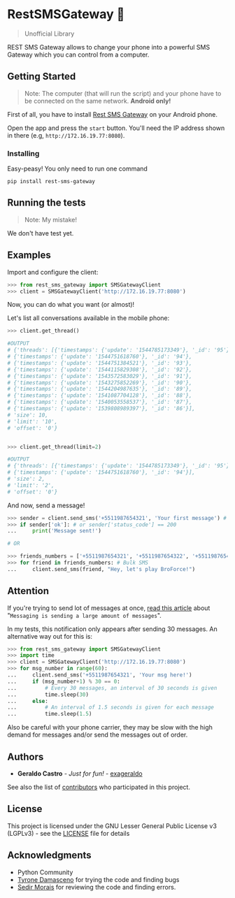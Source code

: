 
# RestSMSGateway :love_letter:

  >Unofficial Library

REST SMS Gateway allows to change your phone into a powerful SMS Gateway which you can control from a computer.

  

## Getting Started

  

> Note: The computer (that will run the script) and your phone have to be connected on the same network. **Android only!**

  First of all, you have to install [Rest SMS Gateway](https://apkpure.com/rest-sms-gateway/com.perfness.smsgateway.rest) on your Android phone.

Open the app and press the `start` button. You'll need the IP address shown in there (e.g, `http://172.16.19.77:8080`).



### Installing

  

Easy-peasy! You only need to run one command

```
pip install rest-sms-gateway
```

 

## Running the tests
>Note: My mistake!

We don't have test yet.

  

## Examples
Import and configure the client:
```python
>>> from rest_sms_gateway import SMSGatewayClient 
>>> client = SMSGatewayClient('http://172.16.19.77:8080')
```

Now, you can do what you want (or almost)!

Let's list all conversations available in the mobile phone:
```python
>>> client.get_thread() 

#OUTPUT
# {'threads': [{'timestamps': {'update': '1544785173349'}, '_id': '95'},
# {'timestamps': {'update': '1544751618760'}, '_id': '94'},
# {'timestamps': {'update': '1544751384521'}, '_id': '93'},
# {'timestamps': {'update': '1544115829308'}, '_id': '92'},
# {'timestamps': {'update': '1543572583029'}, '_id': '91'},
# {'timestamps': {'update': '1543275852269'}, '_id': '90'},
# {'timestamps': {'update': '1544204987635'}, '_id': '89'},
# {'timestamps': {'update': '1541087704128'}, '_id': '88'},
# {'timestamps': {'update': '1540053558537'}, '_id': '87'},
# {'timestamps': {'update': '1539808989397'}, '_id': '86'}],
# 'size': 10,
# 'limit': '10',
# 'offset': '0'}


>>> client.get_thread(limit=2) 

#OUTPUT
# {'threads': [{'timestamps': {'update': '1544785173349'}, '_id': '95'},
# {'timestamps': {'update': '1544751618760'}, '_id': '94'}],
# 'size': 2,
# 'limit': '2',
# 'offset': '0'}
```

And now, send a message!
```python
>>> sender = client.send_sms('+5511987654321', 'Your first message') # Single SMS
>>> if sender['ok']: # or sender['status_code'] == 200
...     print('Message sent!')

# OR

>>> friends_numbers = ['+5511987654321', '+5511987654322', '+5511987654323']
>>> for friend in friends_numbers: # Bulk SMS 
...     client.send_sms(friend, "Hey, let's play BroForce!")
```



## Attention

If you're trying to send lot of messages at once, [read this article](https://forums.androidcentral.com/google-nexus-4/227096-messaging-sending-large-amount-messages.html) about "`Messaging is sending a large amount of messages`".

In my tests, this notification only appears after sending 30 messages. An alternative way out for this is:

```python
>>> from rest_sms_gateway import SMSGatewayClient
>>> import time
>>> client = SMSGatewayClient('http://172.16.19.77:8080')
>>> for msg_number in range(60):
...     client.send_sms('+5511987654321', 'Your msg here!')
...     if (msg_number+1) % 30 == 0:
...         # Every 30 messages, an interval of 30 seconds is given
...         time.sleep(30)
...     else:
...         # An interval of 1.5 seconds is given for each message
...         time.sleep(1.5)
```

Also be careful with your phone carrier, they may be slow with the high demand for messages and/or send the messages out of order.



## Authors

  

*  **Geraldo Castro** - *Just for fun!* - [exageraldo](https://github.com/exageraldo)

  

See also the list of [contributors](https://github.com/exageraldo/RestSMSGateway/contributors) who participated in this project.

  

## License

 
 This project is licensed under the GNU Lesser General Public License v3 (LGPLv3) - see the [LICENSE](LICENSE) file for details

  

## Acknowledgments

  * Python Community
  * [Tyrone Damasceno](https://github.com/tyronedamasceno) for trying the code and finding bugs
  * [Sedir Morais](https://github.com/sedir) for reviewing the code and finding errors.
